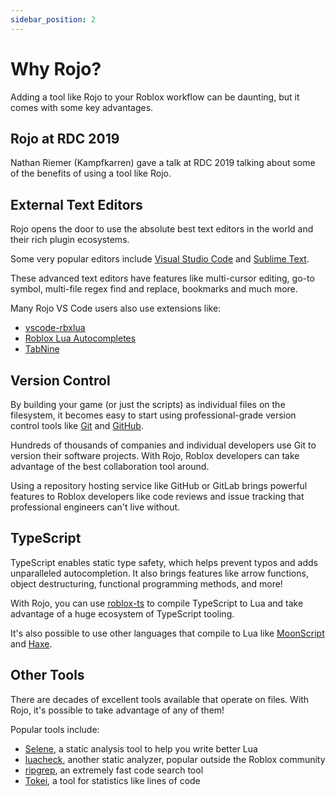 ```yaml
---
sidebar_position: 2
---
```


# Why Rojo?

Adding a tool like Rojo to your Roblox workflow can be daunting, but it comes with some key advantages.

## Rojo at RDC 2019

Nathan Riemer (Kampfkarren) gave a talk at RDC 2019 talking about some of the benefits of using a tool like Rojo.

## External Text Editors

Rojo opens the door to use the absolute best text editors in the world and their rich plugin ecosystems.

Some very popular editors include [Visual Studio Code](https://code.visualstudio.com) and [Sublime Text](https://www.sublimetext.com).

These advanced text editors have features like multi-cursor editing, go-to symbol, multi-file regex find and replace, bookmarks and much more.

Many Rojo VS Code users also use extensions like:

- [vscode-rbxlua](https://marketplace.visualstudio.com/items?itemName=AmaranthineCodices.vscode-rbxlua)
- [Roblox Lua Autocompletes](https://marketplace.visualstudio.com/items?itemName=Kampfkarren.roblox-lua-autofills)
- [TabNine](https://tabnine.com)

## Version Control

By building your game (or just the scripts) as individual files on the filesystem, it becomes easy to start using professional-grade version control tools like [Git](https://git-scm.com) and [GitHub](https://github.com).

Hundreds of thousands of companies and individual developers use Git to version their software projects. With Rojo, Roblox developers can take advantage of the best collaboration tool around.

Using a repository hosting service like GitHub or GitLab brings powerful features to Roblox developers like code reviews and issue tracking that professional engineers can't live without.

## TypeScript

TypeScript enables static type safety, which helps prevent typos and adds unparalleled autocompletion. It also brings features like arrow functions, object destructuring, functional programming methods, and more!

With Rojo, you can use [roblox-ts](https://roblox-ts.github.io) to compile TypeScript to Lua and take advantage of a huge ecosystem of TypeScript tooling.

It's also possible to use other languages that compile to Lua like [MoonScript](https://moonscript.org) and [Haxe](https://haxe.org).

## Other Tools

There are decades of excellent tools available that operate on files. With Rojo, it's possible to take advantage of any of them!

Popular tools include:

- [Selene](https://github.com/Kampfkarren/selene), a static analysis tool to help you write better Lua
- [luacheck](https://github.com/mpeterv/luacheck), another static analyzer, popular outside the Roblox community
- [ripgrep](https://github.com/BurntSushi/ripgrep), an extremely fast code search tool
- [Tokei](https://github.com/XAMPPRocky/tokei), a tool for statistics like lines of code
